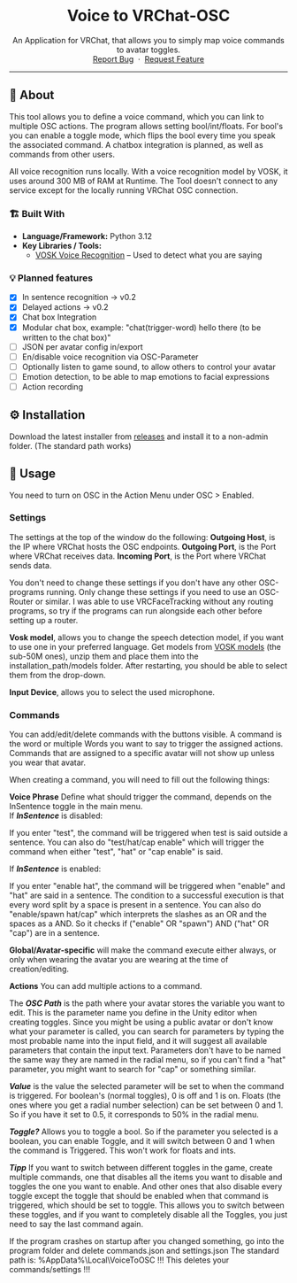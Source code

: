 <a id="readme-top"></a>

<br />

<div align="center">
  <h1 align="center">Voice to VRChat-OSC</h1>
  <p align="center">
    An Application for VRChat, that allows you to simply map voice commands to avatar toggles.
    <br />
    <a href="https://github.com/DeMuenu/VoiceToOSC/issues/new?labels=bug&template=bug-report.md">Report Bug</a>
    &nbsp;·&nbsp;
    <a href="https://github.com/DeMuenu/VoiceToOSC/issues/new?labels=enhancement&template=feature-request.md">Request Feature</a>
  </p>
</div>

---

## 📖 About

This tool allows you to define a voice command, which you can link to multiple OSC actions. The program allows setting bool/int/floats. For bool's you can enable a toggle mode, which flips the bool every time you speak the associated command. A chatbox integration is planned, as well as commands from other users.

All voice recognition runs locally. With a voice recognition model by VOSK, it uses around 300 MB of RAM at Runtime. The Tool doesn't connect to any service except for the locally running VRChat OSC connection.

### 🏗️ Built With

- **Language/Framework:** Python 3.12
- **Key Libraries / Tools:**
  - [VOSK Voice Recognition](https://alphacephei.com/vosk/) – Used to detect what you are saying
 
### 💡 Planned features
- [x] In sentence recognition → v0.2
- [x] Delayed actions → v0.2
- [x] Chat box Integration
- [x] Modular chat box, example: "chat(trigger-word) hello there (to be written to the chat box)"
- [ ] JSON per avatar config in/export
- [ ] En/disable voice recognition via OSC-Parameter
- [ ] Optionally listen to game sound, to allow others to control your avatar
- [ ] Emotion detection, to be able to map emotions to facial expressions
- [ ] Action recording

## ⚙️ Installation

Download the latest installer from [releases](https://github.com/DeMuenu/VoiceToOSC/releases) and install it to a non-admin folder. (The standard path works)

## 🚀 Usage
You need to turn on OSC in the Action Menu under OSC > Enabled.

### Settings
The settings at the top of the window do the following:
**Outgoing Host**, is the IP where VRChat hosts the OSC endpoints.
**Outgoing Port**, is the Port where VRChat receives data.
**Incoming Port**, is the Port where VRChat sends data.

You don't need to change these settings if you don't have any other OSC-programs running. Only change these settings if you need to use an OSC-Router or similar. I was able to use VRCFaceTracking without any routing programs, so try if the programs can run alongside each other before setting up a router.

**Vosk model**, allows you to change the speech detection model, if you want to use one in your preferred language.
Get models from [VOSK models](https://alphacephei.com/vosk/models) (the sub-50M ones), unzip them and place them into the installation_path/models folder. After restarting, you should be able to select them from the drop-down.

**Input Device**, allows you to select the used microphone.


### Commands
You can add/edit/delete commands with the buttons visible. A command is the word or multiple Words you want to say to trigger the assigned actions. Commands that are assigned to a specific avatar will not show up unless you wear that avatar.

When creating a command, you will need to fill out the following things:

**Voice Phrase** Define what should trigger the command, depends on the InSentence toggle in the main menu.  
If ***InSentence*** is disabled:

If you enter "test", the command will be triggered when test is said outside a sentence. 
You can also do "test/hat/cap enable" which will trigger the command when either "test", "hat" or "cap enable" is said.

If ***InSentence*** is enabled:

If you enter "enable hat", the command will be triggered when "enable" and "hat" are said in a sentence. The condition to a successful execution is that every word  split by a space is present in a sentence. You can also do "enable/spawn hat/cap" which interprets the slashes as an OR and the spaces as a AND. So it checks if ("enable" OR "spawn") AND ("hat" OR "cap") are in a sentence. 



**Global/Avatar-specific** will make the command execute either always, or only when wearing the avatar you are wearing at the time of creation/editing.

**Actions**
You can add multiple actions to a command.

The ***OSC Path*** is the path where your avatar stores the variable you want to edit. This is the parameter name you define in the Unity editor when creating toggles. Since you might be using a public avatar or don't know what your parameter is called, you can search for parameters by typing the most probable name into the input field, and it will suggest all available parameters that contain the input text. Parameters don't have to be named the same way they are named in the radial menu, so if you can't find a "hat" parameter, you might want to search for "cap" or something similar. 

***Value*** is the value the selected parameter will be set to when the command is triggered. For boolean's (normal toggles), 0 is off and 1 is on. Floats (the ones where you get a radial number selection) can be set between 0 and 1. So if you have it set to 0.5, it corresponds to 50% in the radial menu. 

***Toggle?*** Allows you to toggle a bool. So if the parameter you selected is a boolean, you can enable Toggle, and it will switch between 0 and 1 when the command is Triggered. This won't work for floats and ints. 


***Tipp*** If you want to switch between different toggles in the game, create multiple commands, one that disables all the items you want to disable and toggles the one you want to enable. And other ones that also disable every toggle except the toggle that should be enabled when that command is triggered, which should be set to toggle. This allows you to switch between these toggles, and if you want to completely disable all the Toggles, you just need to say the last command again.


If the program crashes on startup after you changed something, go into the program folder and delete commands.json and settings.json
The standard path is: %AppData%\Local\VoiceToOSC  !!! This deletes your commands/settings !!!

